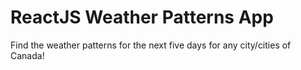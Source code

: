 # ReactJS Weather Patterns App

Find the weather patterns for the next five days for any city/cities of Canada!
